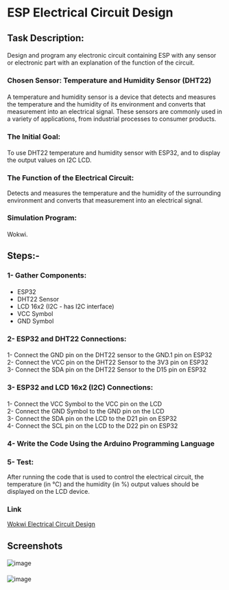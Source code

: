 # ESP Electrical Circuit Design
#### 
## Task Description:
#### 
Design and program any electronic circuit containing ESP with any sensor or electronic part with an explanation of the function of the circuit.
#### 
### Chosen Sensor: Temperature and Humidity Sensor (DHT22)
#### 
A temperature and humidity sensor is a device that detects and measures the temperature and the humidity of its environment and converts that measurement into an electrical signal. These sensors are commonly used in a variety of applications, from industrial processes to consumer products.
#### 
### The Initial Goal:
#### 
To use DHT22 temperature and humidity sensor with ESP32, and to display the output values on I2C LCD.
#### 
### The Function of the Electrical Circuit:
Detects and measures the temperature and the humidity of the surrounding environment and converts that measurement into an electrical signal.
#### 
### Simulation Program:
#### 
Wokwi.
#### 
## Steps:-
#### 
### 1- Gather Components: 
#### 
- ESP32
- DHT22 Sensor
- LCD 16x2 (I2C - has I2C interface)
- VCC Symbol
- GND Symbol
#### 
### 2- ESP32 and DHT22 Connections:
#### 
1- Connect the GND pin on the DHT22 sensor to the GND.1 pin on ESP32  
2- Connect the VCC pin on the DHT22 Sensor to the 3V3 pin on ESP32    
3- Connect the SDA pin on the DHT22 Sensor to the D15 pin on ESP32
#### 
### 3- ESP32 and LCD 16x2 (I2C) Connections:
#### 
1- Connect the VCC Symbol to the VCC pin on the LCD  
2- Connect the GND Symbol to the GND pin on the LCD  
3- Connect the SDA pin on the LCD to the D21 pin on ESP32  
4- Connect the SCL pin on the LCD to the D22 pin on ESP32
#### 
### 4- Write the Code Using the Arduino Programming Language
#### 
### 5- Test:
After running the code that is used to control the electrical circuit, the temperature (in ℃) and the humidity (in %) output values should be displayed on the LCD device. 
#### 
### Link
[Wokwi Electrical Circuit Design](https://wokwi.com/projects/402880151500617729)
 




#### 
## Screenshots
#### 
![‏‏image](https://github.com/Ghalastic/ESP32-Electrical-Circuit/assets/173709501/63e621d4-1694-4ceb-91f1-fe5431ce752d)
#### 
![‏‏image](https://github.com/Ghalastic/ESP32-Electrical-Circuit/assets/173709501/59433be0-5cbf-4d6d-967b-4314379b7147)
